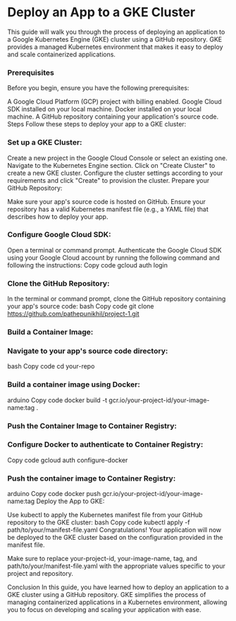# Deploy an App to a GKE Cluster
This guide will walk you through the process of deploying an application to a Google Kubernetes Engine (GKE) cluster using a GitHub repository. GKE provides a managed Kubernetes environment that makes it easy to deploy and scale containerized applications.

### Prerequisites
Before you begin, ensure you have the following prerequisites:

A Google Cloud Platform (GCP) project with billing enabled.
Google Cloud SDK installed on your local machine.
Docker installed on your local machine.
A GitHub repository containing your application's source code.
Steps
Follow these steps to deploy your app to a GKE cluster:

### Set up a GKE Cluster:

Create a new project in the Google Cloud Console or select an existing one.
Navigate to the Kubernetes Engine section.
Click on "Create Cluster" to create a new GKE cluster.
Configure the cluster settings according to your requirements and click "Create" to provision the cluster.
Prepare your GitHub Repository:

Make sure your app's source code is hosted on GitHub.
Ensure your repository has a valid Kubernetes manifest file (e.g., a YAML file) that describes how to deploy your app.
### Configure Google Cloud SDK:

Open a terminal or command prompt.
Authenticate the Google Cloud SDK using your Google Cloud account by running the following command and following the instructions:
Copy code
gcloud auth login
### Clone the GitHub Repository:

In the terminal or command prompt, clone the GitHub repository containing your app's source code:
bash
Copy code
git clone https://github.com/pathepunikhil/project-1.git
### Build a Container Image:

### Navigate to your app's source code directory:
bash
Copy code
cd your-repo
### Build a container image using Docker:
arduino
Copy code
docker build -t gcr.io/your-project-id/your-image-name:tag .
### Push the Container Image to Container Registry:

### Configure Docker to authenticate to Container Registry:
Copy code
gcloud auth configure-docker
### Push the container image to Container Registry:
arduino
Copy code
docker push gcr.io/your-project-id/your-image-name:tag
Deploy the App to GKE:

Use kubectl to apply the Kubernetes manifest file from your GitHub repository to the GKE cluster:
bash
Copy code
kubectl apply -f path/to/your/manifest-file.yaml
Congratulations! Your application will now be deployed to the GKE cluster based on the configuration provided in the manifest file.

Make sure to replace your-project-id, your-image-name, tag, and path/to/your/manifest-file.yaml with the appropriate values specific to your project and repository.

Conclusion
In this guide, you have learned how to deploy an application to a GKE cluster using a GitHub repository. GKE simplifies the process of managing containerized applications in a Kubernetes environment, allowing you to focus on developing and scaling your application with ease.
